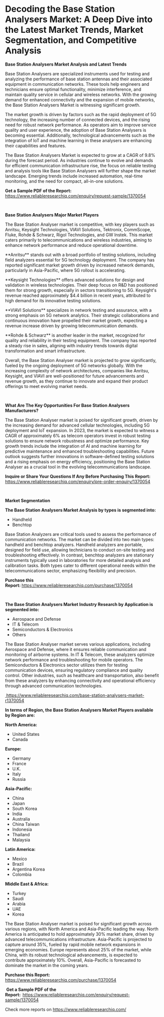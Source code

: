 <p><h1>Decoding the Base Station Analysers Market: A Deep Dive into the Latest Market Trends, Market Segmentation, and Competitive Analysis</h1></p><p><strong>Base Station Analysers Market Analysis and Latest Trends</strong></p>
<p><p>Base Station Analysers are specialized instruments used for testing and analyzing the performance of base station antennas and their associated equipment in communication networks. These tools help engineers and technicians ensure optimal functionality, minimize interference, and maintain quality service in cellular and wireless networks. With the growing demand for enhanced connectivity and the expansion of mobile networks, the Base Station Analysers Market is witnessing significant growth.</p><p>The market growth is driven by factors such as the rapid deployment of 5G technology, the increasing number of connected devices, and the rising need for robust network performance. As operators aim to improve service quality and user experience, the adoption of Base Station Analysers is becoming essential. Additionally, technological advancements such as the integration of IoT and machine learning in these analysers are enhancing their capabilities and features.</p><p>The Base Station Analysers Market is expected to grow at a CAGR of 9.8% during the forecast period. As industries continue to evolve and demands for efficient communication infrastructure rise, the focus on reliable testing and analysis tools like Base Station Analysers will further shape the market landscape. Emerging trends include increased automation, real-time monitoring, and the need for compact, all-in-one solutions.</p></p>
<p><strong>Get a Sample PDF of the Report:&nbsp;</strong> <a href="https://www.reliableresearchiq.com/enquiry/request-sample/1370054?utm_campaign=3077&utm_medium=2&utm_source=Github&utm_content=ia&utm_term=22032025&utm_id=base-station-analysers">https://www.reliableresearchiq.com/enquiry/request-sample/1370054</a></p>
<p>&nbsp;</p>
<p><strong>Base Station Analysers Major Market Players</strong></p>
<p><p>The Base Station Analyser market is competitive, with key players such as Anritsu, Keysight Technologies, VIAVI Solutions, Tektronix, CommScope, Fluke, Rohde & Schwarz, Rigol Technologies, and GW Instek. This market caters primarily to telecommunications and wireless industries, aiming to enhance network performance and reduce operational downtime.</p><p>**Anritsu** stands out with a broad portfolio of testing solutions, including field analyzers essential for 5G technology deployment. The company has reported significant market growth driven by increased network demands, particularly in Asia-Pacific, where 5G rollout is accelerating.</p><p>**Keysight Technologies** offers advanced solutions for design and validation in wireless technologies. Their deep focus on R&D has positioned them for strong growth, especially in sectors transitioning to 5G. Keysight's revenue reached approximately $4.4 billion in recent years, attributed to high demand for its innovative testing solutions.</p><p>**VIAVI Solutions** specializes in network testing and assurance, with a strong emphasis on 5G network analytics. Their strategic collaborations and continuous innovation have propelled their market growth, expecting a revenue increase driven by growing telecommunication demands.</p><p>**Rohde & Schwarz** is another leader in the market, recognized for quality and reliability in their testing equipment. The company has reported a steady rise in sales, aligning with industry trends towards digital transformation and smart infrastructure.</p><p>Overall, the Base Station Analyser market is projected to grow significantly, fueled by the ongoing deployment of 5G networks globally. With the increasing complexity of network architectures, companies like Anritsu, Keysight, and VIAVI are well-positioned for future advancements and revenue growth, as they continue to innovate and expand their product offerings to meet evolving market needs.</p></p>
<p>&nbsp;</p>
<p><strong>What Are The Key Opportunities For Base Station Analysers Manufacturers?</strong></p>
<p><p>The Base Station Analyser market is poised for significant growth, driven by the increasing demand for advanced cellular technologies, including 5G deployment and IoT expansion. In 2023, the market is expected to witness a CAGR of approximately 6% as telecom operators invest in robust testing solutions to ensure network robustness and optimize performance. Key growth trends include the integration of AI and machine learning for predictive maintenance and enhanced troubleshooting capabilities. Future outlook suggests further innovations in software-defined testing solutions and a rising emphasis on energy efficiency, positioning the Base Station Analyser as a crucial tool in the evolving telecommunications landscape.</p></p>
<p><strong>Inquire or Share Your Questions If Any Before Purchasing This Report:</strong> <a href="https://www.reliableresearchiq.com/enquiry/pre-order-enquiry/1370054?utm_campaign=3077&utm_medium=2&utm_source=Github&utm_content=ia&utm_term=22032025&utm_id=base-station-analysers">https://www.reliableresearchiq.com/enquiry/pre-order-enquiry/1370054</a></p>
<p>&nbsp;</p>
<p><strong>Market Segmentation</strong></p>
<p><strong>The Base Station Analysers Market Analysis by types is segmented into:</strong></p>
<p><ul><li>Handheld</li><li>Benchtop</li></ul></p>
<p><p>Base Station Analyzers are critical tools used to assess the performance of communication networks. The market can be divided into two main types: handheld and benchtop analyzers. Handheld analyzers are portable, designed for field use, allowing technicians to conduct on-site testing and troubleshooting effectively. In contrast, benchtop analyzers are stationary instruments typically used in laboratories for more detailed analysis and calibration tasks. Both types cater to different operational needs within the telecommunications sector, emphasizing flexibility and precision.</p></p>
<p><strong>Purchase this Report:&nbsp;</strong><a href="https://www.reliableresearchiq.com/purchase/1370054?utm_campaign=3077&utm_medium=2&utm_source=Github&utm_content=ia&utm_term=22032025&utm_id=base-station-analysers">https://www.reliableresearchiq.com/purchase/1370054</a></p>
<p>&nbsp;</p>
<p><strong>The Base Station Analysers Market Industry Research by Application is segmented into:</strong></p>
<p><ul><li>Aerospace and Defense</li><li>IT & Telecom</li><li>Semiconductors & Electronics</li><li>Others</li></ul></p>
<p><p>The Base Station Analyser market serves various applications, including Aerospace and Defense, where it ensures reliable communication and monitoring of airborne systems. In IT & Telecom, these analyzers optimize network performance and troubleshooting for mobile operators. The Semiconductors & Electronics sector utilizes them for testing communication devices, ensuring regulatory compliance and quality control. Other industries, such as healthcare and transportation, also benefit from these analyzers by enhancing connectivity and operational efficiency through advanced communication technologies.</p></p>
<p><a href="https://www.reliableresearchiq.com/base-station-analysers-market-r1370054?utm_campaign=3077&utm_medium=2&utm_source=Github&utm_content=ia&utm_term=22032025&utm_id=base-station-analysers">&nbsp;https://www.reliableresearchiq.com/base-station-analysers-market-r1370054</a></p>
<p><strong>In terms of Region, the Base Station Analysers Market Players available by Region are:</strong></p>
<p>
    <p> <strong> North America: </strong>
        <ul>
            <li>United States</li>
            <li>Canada</li>
        </ul>
        </p> 
    <p> <strong> Europe: </strong>
        <ul>
            <li>Germany</li>
            <li>France</li>
            <li>U.K.</li>
            <li>Italy</li>
            <li>Russia</li>
        </ul>
        </p> 
    <p> <strong> Asia-Pacific: </strong>
        <ul>
            <li>China</li>
            <li>Japan</li>
            <li>South Korea</li>
            <li>India</li>
            <li>Australia</li>
            <li>China Taiwan</li>
            <li>Indonesia</li>
            <li>Thailand</li>
            <li>Malaysia</li>
        </ul>
        </p> 
    <p> <strong> Latin America: </strong>
        <ul>
            <li>Mexico</li>
            <li>Brazil</li>
            <li>Argentina Korea</li>
            <li>Colombia</li>
        </ul>
        </p> 
    <p> <strong> Middle East & Africa: </strong>
        <ul>
            <li>Turkey</li>
            <li>Saudi</li>
            <li>Arabia</li>
            <li>UAE</li>
            <li>Korea</li>
        </ul>
    </p>
    </p>
<p><p>The Base Station Analyser market is poised for significant growth across various regions, with North America and Asia-Pacific leading the way. North America is anticipated to hold approximately 30% market share, driven by advanced telecommunications infrastructure. Asia-Pacific is projected to capture around 35%, fueled by rapid mobile network expansions in emerging economies. Europe represents about 25% of the market, while China, with its robust technological advancements, is expected to contribute approximately 10%. Overall, Asia-Pacific is forecasted to dominate the market in the coming years.</p></p>
<p><strong>Purchase this Report: </strong><a href="https://www.reliableresearchiq.com/purchase/1370054?utm_campaign=3077&utm_medium=2&utm_source=Github&utm_content=ia&utm_term=22032025&utm_id=base-station-analysers">https://www.reliableresearchiq.com/purchase/1370054</a></p>
<p>&nbsp;<strong>Get a Sample PDF of the Report:&nbsp;&nbsp;</strong><a href="https://www.reliableresearchiq.com/enquiry/request-sample/1370054?utm_campaign=3077&utm_medium=2&utm_source=Github&utm_content=ia&utm_term=22032025&utm_id=base-station-analysers">https://www.reliableresearchiq.com/enquiry/request-sample/1370054</a></p>
<p><strong></strong></p>
<p>Check more reports on <a href="https://www.reliableresearchiq.com/?utm_campaign=3077&utm_medium=2&utm_source=Github&utm_content=ia&utm_term=22032025&utm_id=base-station-analysers">https://www.reliableresearchiq.com/</a></p>